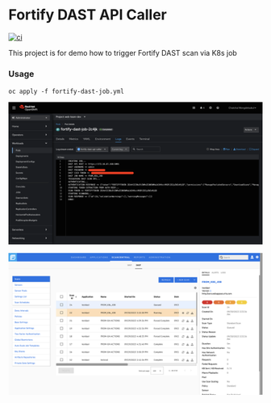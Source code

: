 # Fortify DAST API Caller
[![ci](https://github.com/bankierubybank/fortify-dast-api-caller/actions/workflows/main.yml/badge.svg)](https://github.com/bankierubybank/fortify-dast-api-caller/actions/workflows/main.yml)

This project is for demo how to trigger Fortify DAST scan via K8s job

### Usage

```
oc apply -f fortify-dast-job.yml
```

![Job](./screenshots/ocp-job.png)

![Fortify-DAST](./screenshots/fortify-dast.png)